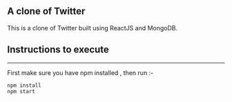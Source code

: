 ## A clone of Twitter

This is a clone of Twitter built using ReactJS and MongoDB.


## Instructions to execute 

---

First make sure you have npm installed , then run :-
<br>
```Console
npm install
npm start
```
<br>
